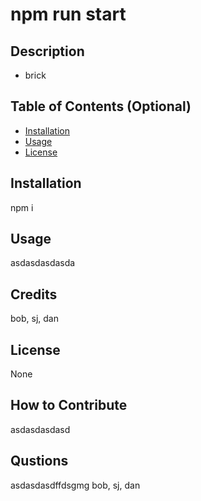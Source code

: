 
# npm run start
## Description
* brick
## Table of Contents (Optional)
* [Installation](#installation)
* [Usage](#usage)
* [License](#license)
## Installation
npm i
## Usage
asdasdasdasda
## Credits
bob, sj, dan
## License 
None
## How to Contribute
asdasdasdasd
## Qustions
asdasdasdffdsgmg bob, sj, dan
